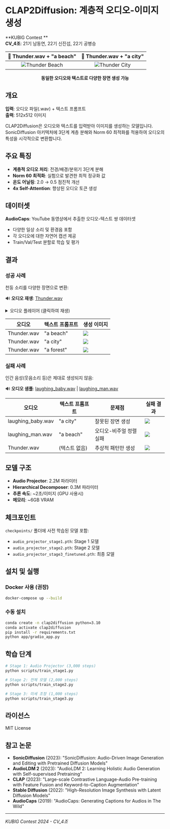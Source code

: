 # CLAP2Diffusion: 계층적 오디오-이미지 생성

**KUBIG Contest **  
**CV_4조**: 21기 남동연, 22기 신진섭, 22기 공병승

<div align="center">
  
| 🎵 Thunder.wav + "a beach" | 🎵 Thunder.wav + "a city" |
|:---:|:---:|
| ![Thunder Beach](assets/Thunder_beach.webp) | ![Thunder City](assets/Thunder_city.webp) |

**동일한 오디오와 텍스트로 다양한 장면 생성 가능**

</div>

## 개요

**입력**: 오디오 파일(.wav) + 텍스트 프롬프트  
**출력**: 512x512 이미지

CLAP2Diffusion은 오디오와 텍스트를 입력받아 이미지를 생성하는 모델입니다. SonicDiffusion 아키텍처에 3단계 계층 분해와 Norm 60 최적화를 적용하여 오디오의 특성을 시각적으로 변환합니다.

## 주요 특징

- **계층적 오디오 처리**: 전경/배경/분위기 3단계 분해
- **Norm 60 최적화**: 실험으로 발견한 최적 정규화 값
- **온도 어닐링**: 2.0 → 0.5 점진적 개선
- **4x Self-Attention**: 향상된 오디오 토큰 생성

## 데이터셋

**AudioCaps**: YouTube 동영상에서 추출한 오디오-텍스트 쌍 데이터셋
- 다양한 일상 소리 및 환경음 포함
- 각 오디오에 대한 자연어 캡션 제공
- Train/Val/Test 분할로 학습 및 평가

## 결과

### 성공 사례
천둥 소리를 다양한 장면으로 변환:

🔊 **오디오 재생**: [Thunder.wav](assets/Thunder.wav)

<details>
<summary>오디오 플레이어 (클릭하여 재생)</summary>

https://github.com/[username]/[repo]/assets/Thunder.wav

</details>

| 오디오 | 텍스트 프롬프트 | 생성 이미지 |
|--------|---------------|------------|
| Thunder.wav | "a beach" | ![](assets/Thunder_beach.webp) |
| Thunder.wav | "a city" | ![](assets/Thunder_city.webp) |
| Thunder.wav | "a forest" | ![](assets/Thunder_forest.webp) |

### 실패 사례
인간 음성(웃음소리 등)은 제대로 생성되지 않음:

🔊 **오디오 샘플**: [laughing_baby.wav](assets/laughing_baby.wav) | [laughing_man.wav](assets/laughing_man.wav)

| 오디오 | 텍스트 프롬프트 | 문제점 | 실패 결과 |
|--------|---------------|--------|----------|
| laughing_baby.wav | "a city" | 잘못된 장면 생성 | ![](assets/laughing_baby_city.png) |
| laughing_man.wav | "a beach" | 오디오-비주얼 정렬 실패 | ![](assets/laughing_man_beach.png) |
| Thunder.wav | (텍스트 없음) | 추상적 패턴만 생성 | ![](assets/Thunder.webp) |

## 모델 구조

- **Audio Projector**: 2.2M 파라미터
- **Hierarchical Decomposer**: 0.3M 파라미터  
- **추론 속도**: ~2초/이미지 (GPU 사용시)
- **메모리**: ~6GB VRAM

## 체크포인트

`checkpoints/` 폴더에 사전 학습된 모델 포함:
- `audio_projector_stage1.pth`: Stage 1 모델
- `audio_projector_stage2.pth`: Stage 2 모델
- `audio_projector_stage3_finetuned.pth`: 최종 모델

## 설치 및 실행

### Docker 사용 (권장)
```bash
docker-compose up --build
```

### 수동 설치
```bash
conda create -n clap2diffusion python=3.10
conda activate clap2diffusion
pip install -r requirements.txt
python app/gradio_app.py
```

## 학습 단계

```bash
# Stage 1: Audio Projector (3,000 steps)
python scripts/train_stage1.py

# Stage 2: 전체 모델 (2,000 steps)
python scripts/train_stage2.py

# Stage 3: 미세 조정 (1,000 steps)
python scripts/train_stage3.py
```

## 라이선스

MIT License

## 참고 논문

- **SonicDiffusion** (2023): "SonicDiffusion: Audio-Driven Image Generation and Editing with Pretrained Diffusion Models"
- **AudioLDM 2** (2023): "AudioLDM 2: Learning Holistic Audio Generation with Self-supervised Pretraining"
- **CLAP** (2023): "Large-scale Contrastive Language-Audio Pre-training with Feature Fusion and Keyword-to-Caption Augmentation"
- **Stable Diffusion** (2022): "High-Resolution Image Synthesis with Latent Diffusion Models"
- **AudioCaps** (2019): "AudioCaps: Generating Captions for Audios in The Wild"

---
*KUBIG Contest 2024 - CV_4조*
